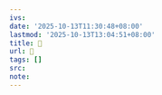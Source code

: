 ```yaml
---
ivs:
date: '2025-10-13T11:30:48+08:00'
lastmod: '2025-10-13T13:04:51+08:00'
title: 󰧎
url: 󰧎
tags: []
src:
note:
---
```

